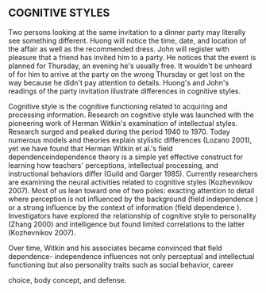 ## COGNITIVE STYLES

Two persons looking at the same invitation to a dinner party may literally see something different. Huong will notice the time, date, and location of the affair as well as the recommended dress. John will register with pleasure that a friend has invited him to a party. He notices that the event is planned for Thursday, an evening he's usually free. It wouldn't be unheard of for him to arrive at the party on the wrong Thursday or get lost on the way because he didn't pay attention to details. Huong's and John's readings of the party invitation illustrate differences in cognitive styles.

Cognitive style is the cognitive functioning related to acquiring and processing information. Research on cognitive style was launched with the pioneering work of Herman Witkin's examination of intellectual styles. Research surged and peaked during the period 1940 to 1970. Today numerous models and theories explain stylistic differences (Lozano 2001), yet we have found that Herman Witkin et al.'s field dependenceindependence theory is a simple yet effective construct for learning how teachers' perceptions, intellectual processing, and instructional behaviors differ (Guild and Garger 1985). Currently researchers are examining the neural activities related to cognitive styles (Kozhevnikov 2007). Most of us lean toward one of two poles: exacting attention to detail where perception is not influenced by the background (field independence ) or a strong influence by the context of information (field dependence ). Investigators have explored the relationship of cognitive style to personality (Zhang 2000) and intelligence but found limited correlations to the latter (Kozhevnikov 2007).

Over time, Witkin and his associates became convinced that field dependence- independence influences not only perceptual and intellectual functioning but also personality traits such as social behavior, career

choice, body concept, and defense.